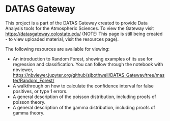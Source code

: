 # DATAS Gateway

This project is a part of the DATAS Gateway created to provide Data Analysis tools for the Atmospheric Sciences. To view the Gateway visit https://datasgateway.colostate.edu/ (NOTE: This page is still being created - to view uploaded material, visit the resources page).

The following resources are available for viewing:
 * An introduction to Random Forest, showing examples of its use for regression and classification. You can follow through the notebook with nbviewer, https://nbviewer.jupyter.org/github/sjbothwell/DATAS_Gateway/tree/master/Random_Forest/
 * A walkthrough on how to calculate the confidence interval for false positives, or type 1 errors.
 * A general description of the poisson distribution, including proofs of poisson theory.
 * A general description of the gamma distribution, including proofs of gamma theory.
